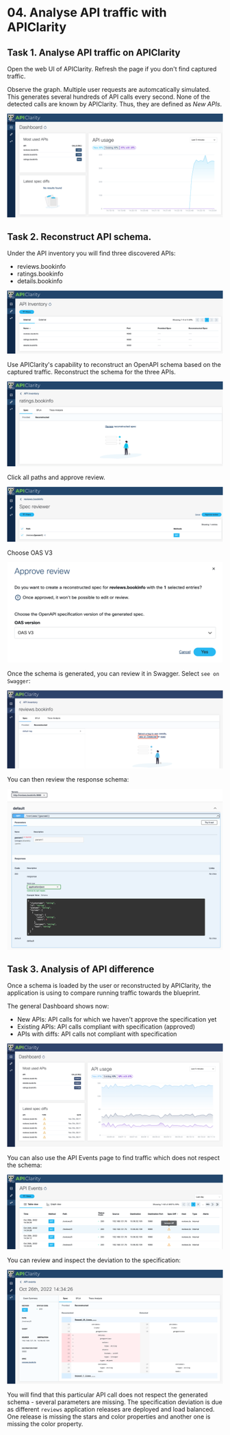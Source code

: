 # 04. Analyse API traffic with APIClarity

## Task 1. Analyse API traffic on APIClarity

Open the web UI of APIClarity. Refresh the page if you don't find captured traffic.

Observe the graph. Multiple user requests are automcatically simulated. This generates several hundreds of API calls every second. None of the detected calls are known by APIClarity. Thus, they are defined as *New APIs*.

![](./images/2022-10-26-14-26-51.png)

## Task 2. Reconstruct API schema.

Under the API inventory you will find three discovered APIs:

* reviews.bookinfo
* ratings.bookinfo
* details.bookinfo

![](./images/2022-10-26-14-30-47.png)

Use APIClarity's capability to reconstruct an OpenAPI schema based on the captured traffic.
Reconstruct the schema for the three APIs.

![](./images/2022-10-26-14-28-45.png)

Click all paths and approve review.

![](./images/2022-10-26-14-32-48.png)

Choose OAS V3

![](./images/2022-10-26-14-33-34.png)

Once the schema is generated, you can review it in Swagger. Select `see on Swagger`:

![](./images/2022-11-05-08-06-55.png)

You can then review the response schema:

![](./images/2022-10-26-14-34-23.png)

## Task 3. Analysis of API difference

Once a schema is loaded by the user or reconstructed by APIClarity, the application is using to compare running traffic towards the blueprint.

The general Dashboard shows now:

- New APIs: API calls for which we haven't approve the specification yet
- Existing APIs: API calls compliant with specification (approved)
- APIs with diffs: API calls not compliant with specification

![](./images/2022-11-05-08-21-29.png)

You can also use the API Events page to find traffic which does not respect the schema:

![](./images/2022-10-26-14-37-23.png)

You can review and inspect the deviation to the specification:

![](./images/2022-10-26-14-37-52.png)

You will find that this particular API call does not respect the generated schema - several parameters are missing. The specification deviation is due as different `reviews` application releases are deployed and load balanced. One release is missing the stars and color properties and another one is missing the color property.
